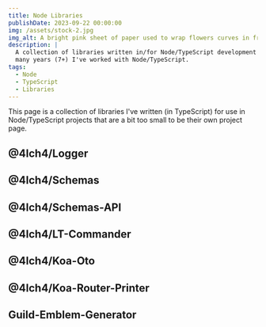 ```yaml
---
title: Node Libraries
publishDate: 2023-09-22 00:00:00
img: /assets/stock-2.jpg
img_alt: A bright pink sheet of paper used to wrap flowers curves in front of rich blue background
description: |
  A collection of libraries written in/for Node/TypeScript development that I've created over the
  many years (7+) I've worked with Node/TypeScript.
tags:
  - Node
  - TypeScript
  - Libraries
---
```


This page is a collection of libraries I've written (in TypeScript) for use in Node/TypeScript projects that are a bit too small to be their own project page.

## @4lch4/Logger

## @4lch4/Schemas

## @4lch4/Schemas-API

## @4lch4/LT-Commander

## @4lch4/Koa-Oto

## @4lch4/Koa-Router-Printer

## Guild-Emblem-Generator



